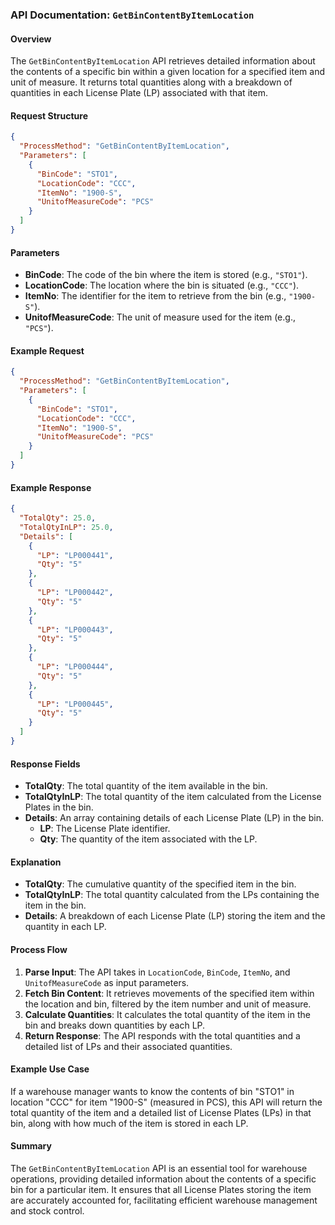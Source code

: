 ### API Documentation: `GetBinContentByItemLocation`

#### Overview
The `GetBinContentByItemLocation` API retrieves detailed information about the contents of a specific bin within a given location for a specified item and unit of measure. It returns total quantities along with a breakdown of quantities in each License Plate (LP) associated with that item.

#### Request Structure
```json
{
  "ProcessMethod": "GetBinContentByItemLocation",
  "Parameters": [
    {
      "BinCode": "STO1",
      "LocationCode": "CCC",
      "ItemNo": "1900-S",
      "UnitofMeasureCode": "PCS"
    }
  ]
}
```

#### Parameters
- **BinCode**: The code of the bin where the item is stored (e.g., `"STO1"`).
- **LocationCode**: The location where the bin is situated (e.g., `"CCC"`).
- **ItemNo**: The identifier for the item to retrieve from the bin (e.g., `"1900-S"`).
- **UnitofMeasureCode**: The unit of measure used for the item (e.g., `"PCS"`).

#### Example Request
```json
{
  "ProcessMethod": "GetBinContentByItemLocation",
  "Parameters": [
    {
      "BinCode": "STO1",
      "LocationCode": "CCC",
      "ItemNo": "1900-S",
      "UnitofMeasureCode": "PCS"
    }
  ]
}
```

#### Example Response
```json
{
  "TotalQty": 25.0,
  "TotalQtyInLP": 25.0,
  "Details": [
    {
      "LP": "LP000441",
      "Qty": "5"
    },
    {
      "LP": "LP000442",
      "Qty": "5"
    },
    {
      "LP": "LP000443",
      "Qty": "5"
    },
    {
      "LP": "LP000444",
      "Qty": "5"
    },
    {
      "LP": "LP000445",
      "Qty": "5"
    }
  ]
}
```

#### Response Fields
- **TotalQty**: The total quantity of the item available in the bin.
- **TotalQtyInLP**: The total quantity of the item calculated from the License Plates in the bin.
- **Details**: An array containing details of each License Plate (LP) in the bin.
  - **LP**: The License Plate identifier.
  - **Qty**: The quantity of the item associated with the LP.

#### Explanation
- **TotalQty**: The cumulative quantity of the specified item in the bin.
- **TotalQtyInLP**: The total quantity calculated from the LPs containing the item in the bin.
- **Details**: A breakdown of each License Plate (LP) storing the item and the quantity in each LP.

#### Process Flow
1. **Parse Input**: The API takes in `LocationCode`, `BinCode`, `ItemNo`, and `UnitofMeasureCode` as input parameters.
2. **Fetch Bin Content**: It retrieves movements of the specified item within the location and bin, filtered by the item number and unit of measure.
3. **Calculate Quantities**: It calculates the total quantity of the item in the bin and breaks down quantities by each LP.
4. **Return Response**: The API responds with the total quantities and a detailed list of LPs and their associated quantities.

#### Example Use Case
If a warehouse manager wants to know the contents of bin "STO1" in location "CCC" for item "1900-S" (measured in PCS), this API will return the total quantity of the item and a detailed list of License Plates (LPs) in that bin, along with how much of the item is stored in each LP.

#### Summary
The `GetBinContentByItemLocation` API is an essential tool for warehouse operations, providing detailed information about the contents of a specific bin for a particular item. It ensures that all License Plates storing the item are accurately accounted for, facilitating efficient warehouse management and stock control.